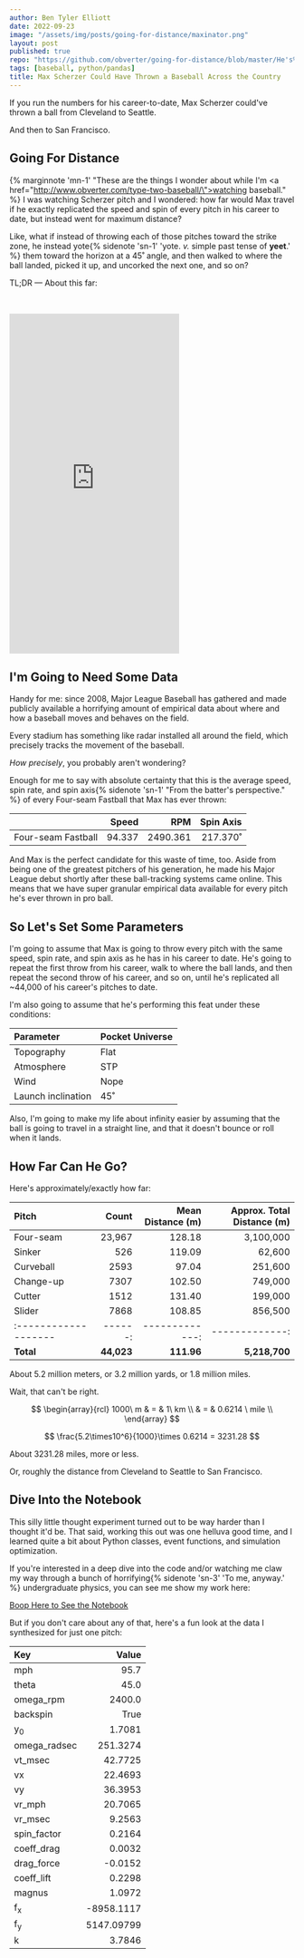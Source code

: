 ```yaml
---
author: Ben Tyler Elliott
date: 2022-09-23
image: "/assets/img/posts/going-for-distance/maxinator.png"
layout: post
published: true
repo: "https://github.com/obverter/going-for-distance/blob/master/He's%20Going%20for%20Distance.ipynb"
tags: [baseball, python/pandas]
title: Max Scherzer Could Have Thrown a Baseball Across the Country
---
```


If you run the numbers for his career-to-date, Max Scherzer could've thrown a ball from Cleveland to Seattle.

And then to San Francisco.

<!--more-->

## Going For Distance

{% marginnote 'mn-1' "These are the things I wonder about while I'm <a href=\"http://www.obverter.com/type-two-baseball/\">watching baseball</a>." %} I was watching Scherzer pitch and I wondered: how far would Max travel if he exactly replicated the speed and spin of every pitch in his career to date, but instead went for maximum distance?

Like, what if instead of throwing each of those pitches toward the strike zone, he instead yote{% sidenote 'sn-1' 'yote. *v.* simple past tense of **yeet**.' %} them toward the horizon at a 45˚ angle, and then walked to where the ball landed, picked it up, and uncorked the next one, and so on?

TL;DR — About this far:

<iframe class='iframe' min-width='600' height='600' src="https://api.mapbox.com/styles/v1/obverter/cl5wpo4yj000a15oagau5m77f.html?title=false&access_token=pk.eyJ1Ijoib2J2ZXJ0ZXIiLCJhIjoiY2w1dHM1YWl5MDRndDNkbW95aWFoNHRiZSJ9.JjyrEbdkcdCpUHLeYoP4IA&zoomwheel=false#3.26/44.24/-102.53/0/9" title="Outdoors" style="border:none; padding:2rem 0 0 0;"></iframe><br>

## I'm Going to Need Some Data

Handy for me: since 2008, Major League Baseball has gathered and made publicly available a horrifying amount of empirical data about where and how a baseball moves and behaves on the field.

Every stadium has something like radar installed all around the field, which precisely tracks the movement of the baseball.

*How precisely*, you probably aren't wondering?

Enough for me to say with absolute certainty that this is the average speed, spin rate, and spin axis{% sidenote 'sn-1' "From the batter's perspective." %} of every Four-seam Fastball that Max has ever thrown:

|                    |  Speed |      RPM | Spin Axis |
|:-------------------|-------:|---------:|----------:|
| Four-seam Fastball | 94.337 | 2490.361 |  217.370˚ |

And Max is the perfect candidate for this waste of time, too. Aside from being one of the greatest pitchers of his generation, he made his Major League debut shortly after these ball-tracking systems came online. This means that we have super granular empirical data available for every pitch he's ever thrown in pro ball.

## So Let's Set Some Parameters

I'm going to assume that Max is going to throw every pitch with the same speed, spin rate, and spin axis as he has in his career to date. He's going to repeat the first throw from his career, walk to where the ball lands, and then repeat the second throw of his career, and so on, until he's replicated all ~44,000 of his career's pitches to date.

I'm also going to assume that he's performing this feat under these conditions:

| Parameter          | Pocket Universe |
|:-------------------|:----------------|
| Topography         | Flat            |
| Atmosphere         | STP             |
| Wind               | Nope            |
| Launch inclination | 45˚             |

Also, I'm going to make my life about infinity easier by assuming that the ball is going to travel in a straight line, and that it doesn't bounce or roll when it lands.

## How Far Can He Go?

Here's approximately/exactly how far:

| Pitch                |      Count | Mean Distance (m) | Approx. Total Distance (m) |
|:---------------------|-----------:|------------------:|---------------------------:|
| Four-seam            |     23,967 |            128.18 |                  3,100,000 |
| Sinker               |        526 |            119.09 |                     62,600 |
| Curveball            |       2593 |             97.04 |                    251,600 |
| Change-up            |       7307 |            102.50 |                    749,000 |
| Cutter               |       1512 |            131.40 |                    199,000 |
| Slider               |       7868 |            108.85 |                    856,500 |
| :------------------- |    ------: |    -------------: |             -------------: |
| **Total**            | **44,023** |        **111.96** |              **5,218,700** |

About 5.2 million meters, or 3.2 million yards, or 1.8 million miles.

Wait, that can't be right.

$$
\begin{array}{rcl}
1000\ m & = & 1\ km \\
 & = & 0.6214 \ mile \\
\end{array}
$$

$$ \frac{5.2\times10^6}{1000}\times 0.6214 = 3231.28 $$

About 3231.28 miles, more or less.

Or, roughly the distance from Cleveland to Seattle to San Francisco.

## Dive Into the Notebook

This silly little thought experiment turned out to be way harder than I thought it'd be. That said, working this out was one helluva good time, and I learned quite a bit about Python classes, event functions, and simulation optimization.

If you're interested in a deep dive into the code and/or watching me claw my way through a bunch of horrifying{% sidenote 'sn-3' 'To me, anyway.' %} undergraduate physics, you can see me show my work here:

[Boop Here to See the Notebook](https://github.com/obverter/going-for-distance/blob/master/He's%20Going%20for%20Distance.ipynb)

But if you don't care about any of that, here's a fun look at the data I synthesized for just one pitch:

| Key           |      Value |
|:--------------|-----------:|
| mph           |       95.7 |
| theta         |       45.0 |
| omega_rpm     |     2400.0 |
| backspin      |       True |
| y<sub>0</sub> |     1.7081 |
| omega_radsec  |   251.3274 |
| vt_msec       |    42.7725 |
| vx            |    22.4693 |
| vy            |    36.3953 |
| vr_mph        |    20.7065 |
| vr_msec       |     9.2563 |
| spin_factor   |     0.2164 |
| coeff_drag    |     0.0032 |
| drag_force    |    -0.0152 |
| coeff_lift    |     0.2298 |
| magnus        |     1.0972 |
| f<sub>x</sub> | -8958.1117 |
| f<sub>y</sub> | 5147.09799 |
| k             |     3.7846 |
